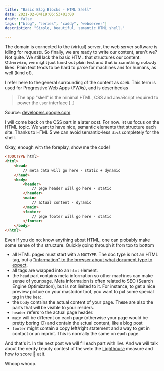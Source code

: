 ```yaml
---
title: "Basic Blog Blocks - HTML Shell"
date: 2021-02-04T19:06:53+01:00
draft: false
tags: ["blog", "series", "caddy", "webserver"]
description: "Simple, beautiful, semantic HTML shell."

---
```


The domain is connected to the (virtual) server, the web server software is idling for requests. So finally, we are ready to write our content, aren't we? Not quite. We still lack the basic HTML that structures our content. Otherwise, we might just hand out plain text and that is something nobody likes. Plain text tends to be hard to parse for machines and for humans, as well (kind of).

I refer here to the general surrounding of the content as *shell*. This term is used for Progressive Web Apps (PWAs), and is described as

> The app "shell" is the minimal HTML, CSS and JavaScript required to power the user interface [..]

Source: [developers.google.com](https://developers.google.com/web/fundamentals/architecture/app-shell)

I will come back on the CSS part in a later post. For now, let us focus on the HTML topic. We want to have nice, semantic elements that structure each site. Thanks to HTML 5 we can avoid semantic-less `div`s completely for the shell.

Okay, enough with the foreplay, show me the code!

``` html
<!DOCTYPE html>
<html>
    <head>
        // meta data will go here - static + dynamic
    </head>
    <body>
        <header>
            // page header will go here - static
        </header>
        <main>
            // actual content - dynamic
        </main>
        <footer>
            // page footer will go here - static
        </footer>
    </body>
</html>
```

Even if you do not know anything about HTML, one can probably make some sense of this structure. Quickly going through it  from top to bottom

- all HTML pages must start with a `DOCTYPE`. The doc type is not an HTML tag, but a ["information" to the browser about what document type to expect](https://www.w3schools.com/tags/tag_doctype.asp). 
- all tags are wrapped into an `html` element.
- the `head` part contains meta information so other machines can make sense of your page. Meta information is often related to SEO (Search Engine Optimization), but is not limited to it. For instance, to get a nice preview picture on your mastodon toot, you want to put some special tag in the `head`.
- the `body` contains the actual content of your page. These are also the parts that will be visible to your readers.
- `header` refers to the actual page header.
- `main` will be different on each page (otherwise your page would be pretty boring :D) and contain the actual content, like a blog post
- `footer` might contain a copy left/right statement and a way to get in contact or an imprint. This is normally the same on each page.

And that's it. In the next post we will fill each part with live. And we will talk about the nerdy beauty contest of the web: the [Lighthouse](https://web.dev/measure/) measure and how to score 💯 at it.

Whoop whoop.